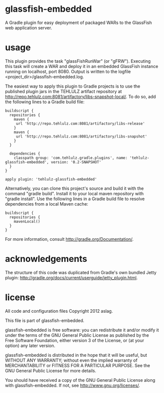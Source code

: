 glassfish-embedded
==================

A Gradle plugin for easy deployment of packaged WARs to the GlassFish web 
application server.

usage
=====

This plugin provides the task "glassFishRunWar" (or "gFRW").  Executing this 
task will create a WAR and deploy it in an embedded GlassFish instance running
on localhost, port 8080.  Output is written to the logfile 
<project_dir>/glassfish-embedded.log.

The easiest way to apply this plugin to Gradle projects is to use the published 
plugin jars in the TEHLULZ artifact repository at 
http://repo.tehlulz.com:8081/artifactory/libs-snapshot-local/.  To do so, add the
following lines to a Gradle build file:

    buildscript {
      repositories {
        maven {
         url 'http://repo.tehlulz.com:8081/artifactory/libs-release'
        }
        maven {
         url 'http://repo.tehlulz.com:8081/artifactory/libs-snapshot'
        }
      }

      dependencies {
        classpath group: 'com.tehlulz.gradle.plugins', name: 'tehlulz-glassfish-embedded', version: '0.2-SNAPSHOT'
      }
    }

    apply plugin: 'tehlulz-glassfish-embedded'


Alternatively, you can clone this project's source and build it with the
command "gradle build".  Install it to your local maven repository with
"gradle install".  Use the following lines in a Gradle build file to resolve
dependencies from a local Maven cache:

    buildscript {
      repositories {
        mavenLocal()
      }
    }

For more information, consult http://gradle.org/Documentation/.

acknowledgements
================

The structure of this code was duplicated from Gradle's own bundled Jetty
plugin: http://gradle.org/docs/current/userguide/jetty_plugin.html.


license
=======

All code and configuration files Copyright 2012 aslag.

This file is part of glassfish-embedded.

glassfish-embedded is free software: you can redistribute it and/or modify
it under the terms of the GNU General Public License as published by
the Free Software Foundation, either version 3 of the License, or
(at your option) any later version.

glassfish-embedded is distributed in the hope that it will be useful,
but WITHOUT ANY WARRANTY; without even the implied warranty of
MERCHANTABILITY or FITNESS FOR A PARTICULAR PURPOSE.  See the
GNU General Public License for more details.

You should have received a copy of the GNU General Public License
along with glassfish-embedded.  If not, see <http://www.gnu.org/licenses/>.
